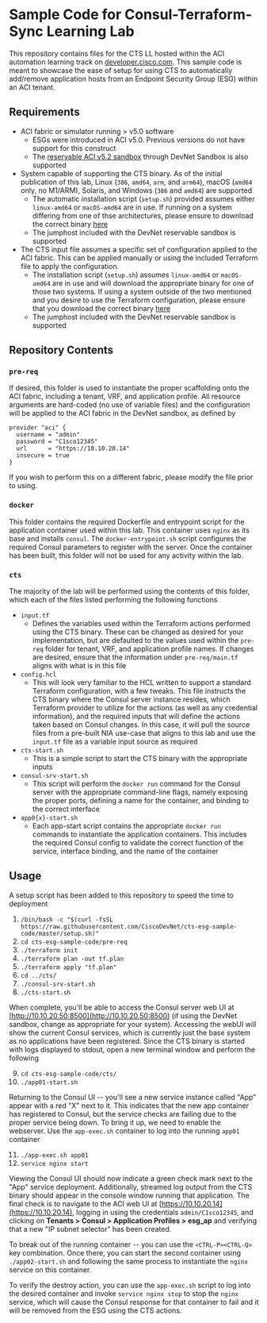 # Sample Code for Consul-Terraform-Sync Learning Lab

This repository contains files for the CTS LL hosted within the ACI automation learning track on [developer.cisco.com](https://developer.cisco.com).  This sample code is meant to showcase the ease of setup for using CTS to automatically add/remove application hosts from an Endpoint Security Group (ESG) within an ACI tenant.

## Requirements

- ACI fabric or simulator running > v5.0 software
  - ESGs were introduced in ACI v5.0.  Previous versions do not have support for this construct
  - The [reservable ACI v5.2 sandbox](https://devnetsandbox.cisco.com/RM/Diagram/Index/4eaa9878-3e74-4105-b26a-bd83eeaa6cd9?diagramType=Topology) through DevNet Sandbox is also supported
- System capable of supporting the CTS binary.  As of the initial publication of this lab, Linux (`386`, `amd64`, `arm`, and `arm64`), macOS (`amd64` only, no M1/ARM), Solaris, and Windows (`386` and `amd64`) are supported
  - The automatic installation script (`setup.sh`) provided assumes either `linux-amd64` or `macOS-amd64` are in use.  If running on a system differing from one of thse architectures, please ensure to download the correct binary [here](https://releases.hashicorp.com/consul-terraform-sync/0.4.3/)
  - The jumphost included with the DevNet reservable sandbox is supported
- The CTS input file assumes a specific set of configuration applied to the ACI fabric.  This can be applied manually or using the included Terraform file to apply the configuration.
  - The installation script (`setup.sh`) assumes `linux-amd64` or `macOS-amd64` are in use and will download the appropriate binary for one of those two systems.  If using a system outside of the two mentioned and you desire to use the Terraform configuration, please ensure that you download the correct binary [here](https://terraform.io/downloads)
  - The jumphost included with the DevNet reservable sandbox is supported

## Repository Contents

### `pre-req`

If desired, this folder is used to instantiate the proper scaffolding onto the ACI fabric, including a tenant, VRF, and application profile.  All resource arguments are hard-coded (no use of variable files) and the configuration will be applied to the ACI fabric in the DevNet sandbox, as defined by 

```hcl
provider "aci" {
  username = "admin"
  password = "C1sco12345"
  url      = "https://10.10.20.14"
  insecure = true
}
```

If you wish to perform this on a different fabric, please modify the file prior to using.

### `docker`

This folder contains the required Dockerfile and entrypoint script for the application container used within this lab.  This container uses `nginx` as its base and installs `consul`.  The `docker-entrypoint.sh` script configures the required Consul parameters to register with the server.  Once the container has been built, this folder will not be used for any activity within the lab.

### `cts`
The majority of the lab will be performed using the contents of this folder, which each of the files listed performing the following functions

- `input.tf`
  - Defines the variables used within the Terraform actions performed using the CTS binary.  These can be changed as desired for your implementation, but are defaulted to the values used within the `pre-req` folder for tenant, VRF, and application profile names.  If changes are desired, ensure that the information under `pre-req/main.tf` aligns with what is in this file
- `config.hcl`
  - This will look very familiar to the HCL written to support a standard Terraform configuration, with a few tweaks.  This file instructs the CTS binary where the Consul server instance resides, which Terraform provider to utilize for the actions (as well as any credential information), and the required inputs that will define the actions taken based on Consul changes.  In this case, it will pull the source files from a pre-built NIA use-case that aligns to this lab and use the `input.tf` file as a variable input source as required
- `cts-start.sh`
  - This is a simple script to start the CTS binary with the appropriate inputs
- `consul-srv-start.sh`
  - This script will perform the `docker run` command for the Consul server with the appropriate command-line flags, namely exposing the proper ports, defining a name for the container, and binding to the correct interface
- `app0{x}-start.sh`
  - Each app-start script contains the appropriate `docker run` commands to instantiate the application containers.  This includes the required Consul config to validate the correct function of the service, interface binding, and the name of the container

## Usage

A setup script has been added to this repository to speed the time to deployment

1. `/bin/bash -c "$(curl -fsSL https://raw.githubusercontent.com/CiscoDevNet/cts-esg-sample-code/master/setup.sh)"`
2. `cd cts-esg-sample-code/pre-req`
3. `./terraform init`
4. `./terraform plan -out tf.plan`
5. `./terraform apply "tf.plan"`
6. `cd ../cts/`
7. `./consul-srv-start.sh`
8. `./cts-start.sh`

When complete, you'll be able to access the Consul server web UI at [http://10.10.20.50:8500](http://10.10.20.50:8500) (if using the DevNet sandbox, change as appropriate for your system).  Accessing the webUI will show the current Consul services, which is currently just the base system as no applications have been registered.
Since the CTS binary is started with logs displayed to stdout, open a new terminal window and perform the following

9. `cd cts-esg-sample-code/cts/`
10. `./app01-start.sh`

Returning to the Consul UI -- you'll see a new service instance called "App" appear with a red "X" next to it.  This indicates that the new app container has registered to Consul, but the service checks are failing due to the proper service being down.  To bring it up, we need to enable the webserver.  Use the `app-exec.sh` container to log into the running `app01` container

11. `./app-exec.sh app01`
12. `service nginx start`

Viewing the Consul UI should now indicate a green check mark next to the "App" service deployment.  Additionally, streamed log output from the CTS binary should appear in the console window running that application.  The final check is to navigate to the ACI web UI at [https://10.10.20.14](https://10.10.20.14), logging in using the credentials `admin/C1sco12345`, and clicking on **Tenants > Consul > Application Profiles > esg_ap** and verifying that a new "IP subnet selector" has been created.

To break out of the running container -- you can use the `<CTRL-P><CTRL-Q>` key combination.  Once there, you can start the second container using `./app02-start.sh` and following the same process to instantiate the `nginx` service on this container.

To verify the destroy action, you can use the `app-exec.sh` script to log into the desired container and invoke `service nginx stop` to stop the  `nginx` service, which will cause the Consul response for that container to fail and it will be removed from the ESG using the CTS actions.